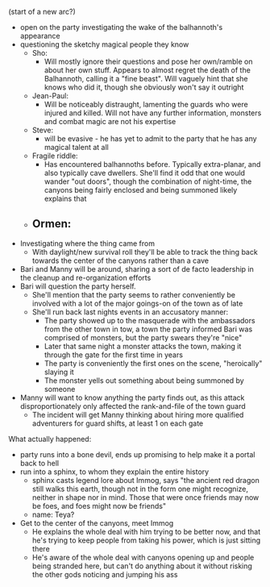 (start of a new arc?)


- open on the party investigating the wake of the balhannoth's appearance
- questioning the sketchy magical people they know
  - Sho:
    - Will mostly ignore their questions and pose her own/ramble on about her own stuff. Appears to almost regret the death of the Balhannoth, calling it a "fine beast". Will vaguely hint that she knows who did it, though she obviously won't say it outright
  - Jean-Paul:
    - Will be noticeably distraught, lamenting the guards who were injured and killed. Will not have any further information, monsters and combat magic are not his expertise
  - Steve:
    - will be evasive - he has yet to admit to the party that he has any magical talent at all
  - Fragile riddle: 
    - Has encountered balhannoths before. Typically extra-planar, and also typically cave dwellers. She'll find it odd that one would wander "out doors", though the combination of night-time, the canyons being fairly enclosed and being summoned likely explains that
  - Ormen:
    - 
- Investigating where the thing came from
  - With daylight/new survival roll they'll be able to track the thing back towards the center of the canyons rather than a cave
- Bari and Manny will be around, sharing a sort of de facto leadership in the cleanup and re-organization efforts
- Bari will question the party herself.
  - She'll mention that the party seems to rather conveniently be involved with a lot of the major goings-on of the town as of late
  - She'll run back last nights events in an accusatory manner:
    - The party showed up to the masquerade with the ambassadors from the other town in tow, a town the party informed Bari was comprised of monsters, but the party swears they're "nice"
    - Later that same night a monster attacks the town, making it through the gate for the first time in years
    - The party is conveniently the first ones on the scene, "heroically" slaying it
    - The monster yells out something about being summoned by someone
- Manny will want to know anything the party finds out, as this attack disproportionately only affected the rank-and-file of the town guard
  - The incident will get Manny thinking about hiring more qualified adventurers for guard shifts, at least 1 on each gate

What actually happened:
- party runs into a bone devil, ends up promising to help make it a portal back to hell
- run into a sphinx, to whom they explain the entire history
  - sphinx casts legend lore about Immog, says "the ancient red dragon still walks this earth, though not in the form one might recognize, neither in shape nor in mind. Those that were once friends may now be foes, and foes might now be friends" 
  - name: Teya?
- Get to the center of the canyons, meet Immog
  - He explains the whole deal with him trying to be better now, and that he's trying to keep people from taking his power, which is just sitting there
  - He's aware of the whole deal with canyons opening up and people being stranded here, but can't do anything about it without risking the other gods noticing and jumping his ass
